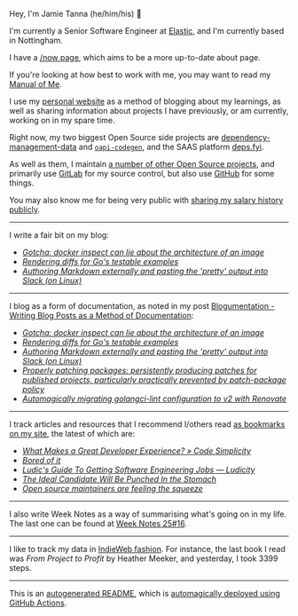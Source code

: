 Hey, I'm Jamie
Tanna (he/him/his) 👋

I'm currently a Senior Software Engineer at [Elastic](https://elastic.co/), and I'm currently based in Nottingham.

I have a [/now page](https://www.jvt.me/now/?utm_campaign=github-jamietanna), which aims to be a more up-to-date about page.

If you're looking at how best to work with me, you may want to read my [Manual of Me](https://manual.jvt.me/?utm_campaign=github-jamietanna).

I use my [personal website](https://www.jvt.me/?utm_campaign=github-jamietanna) as a method of blogging about my learnings, as well as sharing information about projects I have previously, or am currently, working on in my spare time.

Right now, my two biggest Open Source side projects are [dependency-management-data](https://dmd.tanna.dev) and [`oapi-codegen`](https://github.com/deepmap/oapi-codegen/), and the SAAS platform [deps.fyi](https://deps.fyi).

As well as them, I maintain [a number of other Open Source projects](https://www.jvt.me/open-source/?utm_campaign=github-jamietanna), and primarily use [GitLab](https://gitlab.com/jamietanna) for my source control, but also use [GitHub](https://github.com/jamietanna) for some things.

You may also know me for being very public with [sharing my salary history publicly](https://www.jvt.me/salary/?utm_campaign=github-jamietanna).

---

I write a fair bit on my blog:


- [_Gotcha: docker inspect can lie about the architecture of an image_](https://www.jvt.me/posts/2025/04/25/docker-inspect-lies/?utm_campaign=github-jamietanna)
- [_Rendering diffs for Go's testable examples_](https://www.jvt.me/posts/2025/04/24/go-testable-example-diff/?utm_campaign=github-jamietanna)
- [_Authoring Markdown externally and pasting the 'pretty' output into Slack (on Linux)_](https://www.jvt.me/posts/2025/04/19/slack-external-markdown/?utm_campaign=github-jamietanna)

---

I blog as a form of documentation, as noted in my post [Blogumentation - Writing Blog Posts as a Method of Documentation](https://www.jvt.me/posts/2017/06/25/blogumentation/?utm_campaign=github-jamietanna):


- [_Gotcha: docker inspect can lie about the architecture of an image_](https://www.jvt.me/posts/2025/04/25/docker-inspect-lies/?utm_campaign=github-jamietanna)
- [_Rendering diffs for Go's testable examples_](https://www.jvt.me/posts/2025/04/24/go-testable-example-diff/?utm_campaign=github-jamietanna)
- [_Authoring Markdown externally and pasting the 'pretty' output into Slack (on Linux)_](https://www.jvt.me/posts/2025/04/19/slack-external-markdown/?utm_campaign=github-jamietanna)
- [_Properly patching packages: persistently producing patches for published projects, particularly practically prevented by patch-package policy_](https://www.jvt.me/posts/2025/04/12/patch-package-distribute/?utm_campaign=github-jamietanna)
- [_Automagically migrating golangci-lint configuration to v2 with Renovate_](https://www.jvt.me/posts/2025/04/10/renovate-golangci-lint-v2/?utm_campaign=github-jamietanna)

---

I track articles and resources that I recommend I/others read [as bookmarks on my site](https://www.jvt.me/kind/bookmarks/?utm_campaign=github-jamietanna), the latest of which are:


- [_What Makes a Great Developer Experience? » Code Simplicity_](https://www.codesimplicity.com/post/what-makes-a-great-developer-experience/?utm_campaign=github-jamietanna)
- [_Bored of it_](https://paulrobertlloyd.com/2025/087/a1/bored/?utm_campaign=github-jamietanna)
- [_Ludic's Guide To Getting Software Engineering Jobs — Ludicity_](https://ludic.mataroa.blog/blog/ludics-guide-to-getting-software-engineering-jobs/?utm_campaign=github-jamietanna)
- [_The Ideal Candidate Will Be Punched In the Stomach_](https://www.scottsmitelli.com/articles/ideal-candidate/?utm_campaign=github-jamietanna)
- [_Open source maintainers are feeling the squeeze_](https://www.theregister.com/2025/02/16/open_source_maintainers_state_of_open/?utm_campaign=github-jamietanna)

---

I also write Week Notes as a way of summarising what's going on in my life. The last one can be found at [Week Notes 25#16](https://www.jvt.me/week-notes/2025/16/?utm_campaign=github-jamietanna).

---

I like to track my data in [IndieWeb fashion](https://indieweb.org/why). For instance, the last book I read was _From Project to Profit_ by Heather Meeker, and yesterday, I took 3399 steps.

---
This is an [autogenerated README](https://www.jvt.me/posts/2022/01/12/autogenerated-profile-readme/?utm_campaign=github-jamietanna), which is [automagically deployed using GitHub Actions](https://github.com/jamietanna/jamietanna/blob/main/.github/workflows/rebuild.yml).
